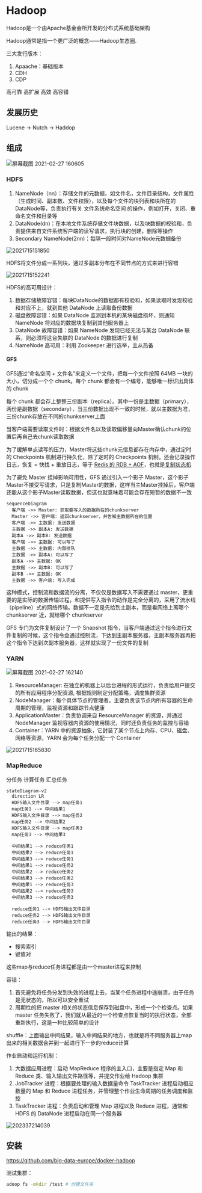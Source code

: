 # Hadoop

Hadoop是一个由Apache基金会所开发的分布式系统基础架构

Hadoop通常是指一个更广泛的概念——Hadoop生态圈.

三大发行版本：

1. Apaache：基础版本
2. CDH
3. CDP

高可靠 高扩展 高效 高容错

## 发展历史

Lucene -> Nutch -> Haddop

## 组成

![屏幕截图 2021-02-27 160605](/assets/屏幕截图%202021-02-27%20160605.png)

### HDFS

1. NameNode（nn）：存储文件的元数据，如文件名，文件目录结构，文件属性（生成时间、副本数、文件权限），以及每个文件的块列表和块所在的DataNode等，负责执行有关 文件系统命名空间 的操作，例如打开，关闭、重命名文件和目录等
2. DataNode(dn)：在本地文件系统存储文件块数据，以及块数据的校验和，负责提供来自文件系统客户端的读写请求，执行块的创建，删除等操作
3. Secondary NameNode(2nn)：每隔一段时间对NameNode元数据备份

![2021715151850](/assets/2021715151850.png)

HDFS将文件分成一系列块，通过多副本分布在不同节点的方式来进行容错

![2021715152241](/assets/2021715152241.png)

HDFS的高可用设计：

1. 数据存储故障容错：每块DataNode的数据都有校验和，如果读取时发现校验和对应不上，就到其他 DataNode 上读取备份数据
2. 磁盘故障容错：如果 DataNode 监测到本机的某块磁盘损坏，则通知 NameNode 将对应的数据块复制到其他服务器上
3. DataNode 故障容错：如果 NameNode 发现已经无法与某台 DataNode 联系，则必须将这台失联的 DataNode 的数据进行复制
4. NameNode 高可用：利用 Zookeeper 进行选举，主从热备

#### GFS

GFS通过“命名空间 + 文件名”来定义一个文件，把每一个文件按照 64MB 一块的大小，切分成一个个 chunk。每个 chunk 都会有一个编号，能够唯一标识出具体的 chunk

每个 chunk 都会存上整整三份副本（replica）。其中一份是主数据（primary），两份是副数据（secondary），当三份数据出现不一致的时候，就以主数据为准，三份chunk存放在不同的chunkserver上面

当客户端需要读取文件时：根据文件名以及读取偏移量向Master确认chunk的位置后再自己去chunk读取数据

为了缓解单点读写的压力，Master将这些chunk元信息都存在内存中，通过定时的 Checkpoints 机制进行持久化，除了定时的 Checkpoints 机制，还会记录操作日志，恢复 = 快找 + 重放日志，等于 [Redis 的 RDB + AOF](/中间件/数据库/redis/持久化.md#持久化)，也就是[复制状态机](/软件工程/架构/系统设计/分布式/分布式数据.md#复制)

为了避免 Master 挂掉影响可用性，GFS 通过引入一个影子 Master，这个影子Master不接受写请求，只是复制Master的数据，这样当主Master挂掉后，客户端还能从这个影子Master读取数据，但这也就意味着可能会存在短暂的数据不一致

```mermaid
sequenceDiagram
  客户端 ->> Master: 获取要写入的数据所在的chunkserver
  Master ->> 客户端: 返回chunkserver，并告知主数据所在的位置
  客户端 ->> 主数据: 发送数据
  主数据 ->> 副本A: 发送数据
  副本A ->> 副本B: 发送数据
  客户端 ->> 主数据: 可以写了
  主数据 ->> 主数据: 内部排队
  主数据 ->> 副本A: 可以写了
  副本A ->> 主数据: OK
  主数据 ->> 副本B: 可以写了
  副本B ->> 主数据: OK
  主数据 ->> 客户端: 写入完成
```

这种模式，控制流和数据流的分离，不仅仅是数据写入不需要通过 master，更重要的是实际的数据传输过程，和提供写入指令的动作是完全分离的，采用了流水线（pipeline）式的网络传输。数据不一定是先给到主副本，而是看网络上离哪个 chunkserver 近，就给哪个 chunkserver

GFS 专门为文件复制设计了一个 Snapshot 指令，当客户端通过这个指令进行文件复制的时候，这个指令会通过控制流，下达到主副本服务器，主副本服务器再把这个指令下达到次副本服务器，这样就实现了一份文件的复制

### YARN

![屏幕截图 2021-02-27 162140](/assets/屏幕截图%202021-02-27%20162140.png)

1. ResourceManager: 在独立的机器上以后台进程的形式运行，负责给用户提交的所有应用程序分配资源, 根据规则制定分配策略，调度集群资源
2. NodeManager：每个具体节点的管理者。主要负责该节点内所有容器的生命周期的管理，监视资源和跟踪节点健康
3. ApplicationMaster：负责协调来自 ResourceManager 的资源，并通过 NodeManager 监视容器内资源的使用情况，同时还负责任务的监控与容错
4. Container：YARN 中的资源抽象，它封装了某个节点上内存、CPU、磁盘、网络等资源，YARN 会为每个任务分配一个 Container

![2021715165830](/assets/2021715165830.png)

### MapReduce

分任务 计算任务 汇总任务

```mermaid
stateDiagram-v2
  direction LR
  HDFS输入文件目录 --> map任务1
  map任务1 --> 中间结果1
  HDFS输入文件目录 --> map任务2
  map任务2 --> 中间结果2
  HDFS输入文件目录 --> map任务3
  map任务3 --> 中间结果3
  
  中间结果1 --> reduce任务1
  中间结果2 --> reduce任务1
  中间结果3 --> reduce任务1
  中间结果1 --> reduce任务2
  中间结果2 --> reduce任务2
  中间结果3 --> reduce任务2
  中间结果1 --> reduce任务3
  中间结果2 --> reduce任务3
  中间结果3 --> reduce任务3

  reduce任务1 --> HDFS输出文件目录
  reduce任务2 --> HDFS输出文件目录
  reduce任务3 --> HDFS输出文件目录
```

输出的结果：

- 搜索索引
- 键值对

这些map与reduce任务进程都是由一个master进程来控制

容错：

1. 首先避免将任务分发到失效的进程上去，当某个任务进程中途崩溃，由于任务是无状态的，所以可以安全重试
2. 周期性的把 master 相关的状态信息保存到磁盘中，形成一个个检查点。如果 master 任务失败了，我们就从最近的一个检查点恢复当时的执行状态，全部重新执行，这是一种比较简单的设计

shuffle：上面输出中间结果，输入中间结果的地方，也就是将不同服务器上map出来的相关数据合并到一起进行下一步的reduce计算

作业启动和运行机制：

1. 大数据应用进程：启动 MapReduce 程序的主入口，主要是指定 Map 和 Reduce 类、输入输出文件路径等，并提交作业给 Hadoop 集群
2. JobTracker 进程：根据要处理的输入数据量命令 TaskTracker 进程启动相应数量的 Map 和 Reduce 进程任务，并管理整个作业生命周期的任务调度和监控
3. TaskTracker 进程：负责启动和管理 Map 进程以及 Reduce 进程，通常和 HDFS 的 DataNode 进程启动在同一个服务器

![202337214039](/assets/202337214039.webp)

## 安装

<https://github.com/big-data-europe/docker-hadoop>

测试集群：

```sh
adoop fs -mkdir /test # 创建文件夹
```
